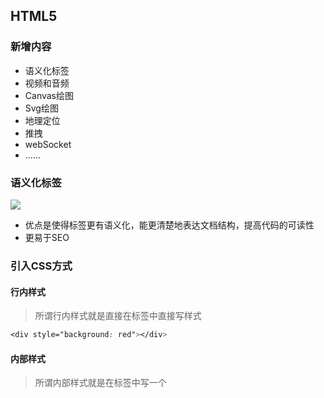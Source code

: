 ## HTML5

### 新增内容

- 语义化标签
- 视频和音频
- Canvas绘图
- Svg绘图
- 地理定位
- 推拽
- webSocket
- ......

### 语义化标签

![](http://songnian.gitee.io/imgs/imgs/HTML5语义化标签.png)

- 优点是使得标签更有语义化，能更清楚地表达文档结构，提高代码的可读性
- 更易于SEO

### 引入CSS方式

#### 行内样式

> 所谓行内样式就是直接在标签中直接写样式

```css
<div style="background: red"></div>
```

#### 内部样式

> 所谓内部样式就是在<head>标签中写一个<style>标签

```html
<head>
	<!-- 省略 -->
    <style>
        <!-- 样式 -->
    </style>
</head>
```

#### 外部样式（重要）

> 所谓外部样式就是一般在<head>中用<link>引入外部的`css`文件

```html
<head>
    <link rel="stylesheet" href="style.css">
</head>
```

#### 导入方式

> 所谓导入方式就是在一个`css`文件中用`@import`导入另外一个`css`文件

```html
<style>
    @import url(‘路径’);
</style>
```

